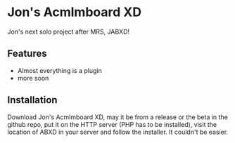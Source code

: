 # Jon's Acmlmboard XD
Jon's next solo project after MRS, JABXD!

## Features
 * Almost everything is a plugin
 * more soon
 
## Installation

Download Jon's Acmlmboard XD, may it be from a release or the beta in the github repo, put it
on the HTTP server (PHP has to be installed), visit the location of
ABXD in your server and follow the installer. It couldn't be easier.